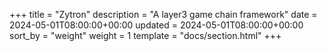+++
title = "Zytron"
description = "A layer3 game chain framework"
date = 2024-05-01T08:00:00+00:00
updated = 2024-05-01T08:00:00+00:00
sort_by = "weight"
weight = 1
template = "docs/section.html"
+++
